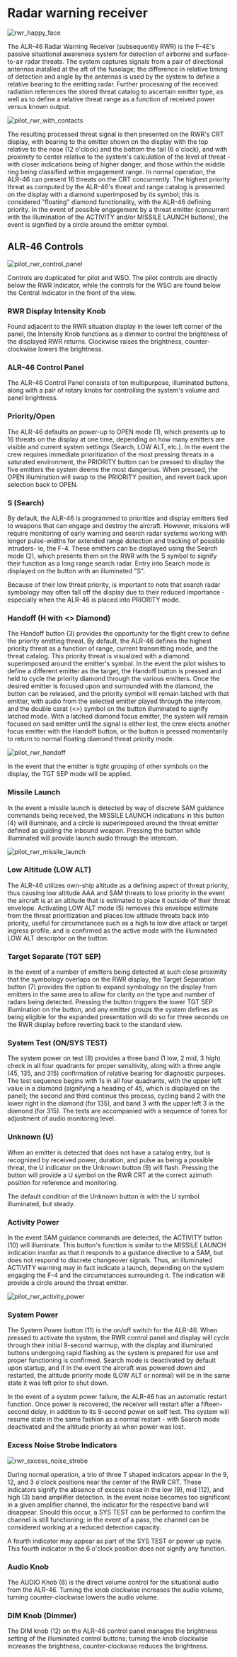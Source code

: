 # Radar warning receiver

![rwr_happy_face](../../img/rwr_happy_face.jpg)

The ALR-46 Radar Warning Receiver (subsequently RWR) is the F-4E's passive situational awareness
system for detection of airborne and surface-to-air radar threats. The system captures signals from
a pair of directional antennas installed at the aft of the fuselage; the difference in relative
timing of detection and angle by the antennas is used by the system to define a relative bearing to
the emitting radar. Further processing of the received radiation references the stored threat
catalog to ascertain emitter type, as well as to define a relative threat range as a function of
received power versus known output.

![pilot_rwr_with_contacts](../../img/rwr_with_contacts.jpg)

The resulting processed threat signal is then presented on the RWR's CRT display, with bearing to
the emitter shown on the display with the top relative to the nose (12 o'clock) and the bottom the
tail (6 o'clock), and with proximity to center relative to the system's calculation of the level of
threat - with closer indications being of higher danger, and those within the middle ring being
classified within engagement range. In normal operation, the ALR-46 can present 16 threats on the
CRT concurrently. The highest priority threat as computed by the ALR-46's threat and range catalog
is presented on the display with a diamond superimposed by its symbol; this is considered "floating"
diamond functionality, with the ALR-46 defining priority. In the event of possible engagement by a
threat emitter (concurrent with the illumination of the ACTIVITY and/or MISSILE LAUNCH buttons), the
event is signified by a circle around the emitter symbol.

## ALR-46 Controls

![pilot_rwr_control_panel](../../img/wso_rwr_control_panel.jpg)

Controls are duplicated for pilot and WSO. The pilot controls are
directly below the RWR Indicator, while the controls for the WSO are found
below the Central Indicator in the front of the view.

### RWR Display Intensity Knob

Found adjacent to the RWR situation display in the lower left corner of the panel, the Intensity
Knob functions as a dimmer to control the brightness of the displayed RWR returns. Clockwise raises
the brightness, counter-clockwise lowers the brightness.

### ALR-46 Control Panel

The ALR-46 Control Panel consists of ten multipurpose, illuminated buttons, along with a pair of
rotary knobs for controlling the system's volume and panel brightness.

### Priority/Open

The ALR-46 defaults on power-up to OPEN mode (<num>1</num>), which presents up to 16 threats on the
display at
one time, depending on how many emitters are visible and current system settings (Search, LOW ALT,
etc.). In the event the crew requires immediate prioritization of the most pressing threats in a
saturated environment, the PRIORITY button can be pressed to display the five emitters the system
deems the most dangerous. When pressed, the OPEN illumination will swap to the PRIORITY position,
and revert back upon selection back to OPEN.

### S (Search)

By default, the ALR-46 is programmed to prioritize and display emitters tied to weapons that can
engage and destroy the aircraft. However, missions will require monitoring of early warning and
search radar systems working with longer pulse-widths for extended range detection and tracking of
possible intruders- ie, the F-4. These emitters can be displayed using the Search mode
(<num>2</num>), which
presents them on the RWR with the S symbol to signify their function as a long range search radar.
Entry into Search mode is displayed on the button with an illuminated "S".

Because of their low threat priority, is important to note that search radar symbology may often
fall off the display due to their reduced importance - especially when the ALR-46 is placed into
PRIORITY mode.

### Handoff (H with <> Diamond)

The Handoff button (<num>3</num>) provides the opportunity for the flight crew to define the
priority emitting
threat. By default, the ALR-46 defines the highest priority threat as a function of range, current
transmitting mode, and the threat catalog. This priority threat is visualized with a diamond
superimposed around the emitter's symbol. In the event the pilot wishes to define a different
emitter as the target, the Handoff button is pressed and held to cycle the priority diamond through
the various emitters. Once the desired emitter is focused upon and surrounded with the diamond, the
button can be released, and the priority symbol will remain latched with that emitter, with audio
from the selected emitter played through the intercom, and the double carat (<>) symbol on the
button illuminated to signify latched mode. With a latched diamond focus emitter, the system will
remain focused on said emitter until the signal is either lost, the crew elects another focus
emitter with the Handoff button, or the button is pressed momentarily to return to normal floating
diamond threat priority mode.

![pilot_rwr_handoff](../../img/pilot_rwr_handoff.jpg)

In the event that the emitter is tight grouping of other symbols on the display, the TGT SEP mode
will be applied.

### Missile Launch

In the event a missile launch is detected by way of discrete SAM guidance commands being received,
the MISSILE LAUNCH indications in this button (<num>4</num>) will illuminate, and a circle is
superimposed
around the threat emitter defined as guiding the inbound weapon. Pressing the button while
illuminated will provide launch audio through the intercom.

![pilot_rwr_missile_launch](../../img/rwr_launch_light.jpg)

### Low Altitude (LOW ALT)

The ALR-46 utilizes own-ship altitude as a defining aspect of threat priority, thus causing low
altitude AAA and SAM threats to lose priority in the event the aircraft is at an altitude that is
estimated to place it outside of their threat envelope. Activating LOW ALT mode (<num>5</num>)
removes this
envelope estimate from the threat prioritization and places low altitude threats back into priority,
useful for circumstances such as a high to low dive attack or target ingress profile, and is
confirmed as the active mode with the illuminated LOW ALT descriptor on the button.

### Target Separate (TGT SEP)

In the event of a number of emitters being detected at such close proximity that the symbology
overlaps on the RWR display, the Target Separation button (<num>7</num>) provides the option to
expand
symbology on the display from emitters in the same area to allow for clarity on the type and number
of radars being detected. Pressing the button triggers the lower TGT SEP illumination on the button,
and any emitter groups the system defines as being eligible for the expanded presentation will do so
for three seconds on the RWR display before reverting back to the standard view.

### System Test (ON/SYS TEST)

The system power on test (<num>8</num>) provides a three band (1 low, 2 mid, 3 high) check in all
four
quadrants for proper sensitivity, along with a three angle (45, 135, and 315) confirmation of
relative bearing for diagnostic purposes. The test sequence begins with 1s in all four quadrants,
with the upper left value in a diamond (signifying a heading of 45, which is displayed on the
panel); the second and third continue this process, cycling band 2 with the lower right in the
diamond (for 135), and band 3 with the upper left 3 in the diamond (for 315). The tests are
accompanied with a sequence of tones for adjustment of audio monitoring level.

### Unknown (U)

When an emitter is detected that does not have a catalog entry, but is recognized by received power,
duration, and pulse as being a possible threat, the U indicator on the Unknown button (<num>9</num>)
will
flash. Pressing the button will provide a U symbol on the RWR CRT at the correct azimuth position
for reference and monitoring.

The default condition of the Unknown button is with the U symbol illuminated, but steady.

### Activity Power

In the event SAM guidance commands are detected, the ACTIVITY button (<num>10</num>) will
illuminate. This
button's function is similar to the MISSILE LAUNCH indication insofar as that it responds to a
guidance directive to a SAM, but does not respond to discrete changeover signals. Thus, an
illuminated ACTIVITY warning may in fact indicate a launch, depending on the system engaging the F-4
and the circumstances surrounding it. The indication will provide a circle around the threat
emitter.

![pilot_rwr_activity_power](../../img/rwr_activity_light.jpg)

### System Power

The System Power button (<num>11</num>) is the on/off switch for the ALR-46. When pressed to
activate the
system, the RWR control panel and display will cycle through their initial 9-second warmup, with the
display and illuminated buttons undergoing rapid flashing as the system is prepared for use and
proper functioning is confirmed. Search mode is deactivated by default upon startup, and if in the
event the aircraft was powered down and restarted, the altitude priority mode (LOW ALT or normal)
will be in the same state it was left prior to shut down.

In the event of a system power failure, the ALR-46 has an automatic restart function. Once power is
recovered, the receiver will restart after a fifteen-second delay, in addition to its 9-second power
on self test. The system will resume state in the same fashion as a normal restart - with Search
mode deactivated and the altitude priority as when power was lost.

### Excess Noise Strobe Indicators

![rwr_excess_noise_strobe](../../img/rwr_t_strobe.jpg)

During normal operation, a trio of three T shaped indicators appear in the 9, 12, and 3 o'clock
positions near the center of the RWR CRT. These indicators signify the absence of excess noise in
the low (<num>9</num>), mid (<num>12</num>), and high (<num>3</num>) band amplifier detection. In
the event noise becomes too
significant in a given amplifier channel, the indicator for the respective band will disappear.
Should this occur, a SYS TEST can be performed to confirm the channel is still functioning; in the
event of a pass, the channel can be considered working at a reduced detection capacity.

A fourth indicator may appear as part of the SYS TEST or power up cycle. This fourth indicator in
the 6 o'clock position does not signify any function.

### Audio Knob

The AUDIO Knob (<num>6</num>) is the direct volume control for the situational audio from the
ALR-46. Turning
the knob clockwise increases the audio volume, turning counter-clockwise lowers the audio volume.

### DIM Knob (Dimmer)

The DIM knob (<num>12</num>) on the ALR-46 control panel manages the brightness setting of the
illuminated
control buttons; turning the knob clockwise increases the brightness, counter-clockwise reduces the
brightness.
